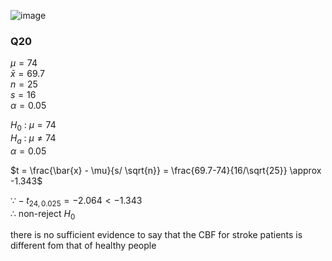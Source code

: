 ![image](https://github.com/user-attachments/assets/121919af-943b-46e3-ab50-6ffd62ff7232)

### Q20
$\mu = 74$  
$\bar{x} = 69.7$  
$n = 25$  
$s = 16$  
$\alpha = 0.05$  

$H_0$ : $\mu = 74$  
$H_a$ : $\mu \neq 74$    
$\alpha = 0.05$  

$t = \frac{\bar{x} - \mu}{s/ \sqrt{n}} = \frac{69.7-74}{16/\sqrt{25}} \approx -1.343$  

$\because -t_{24,0.025} = -2.064 \lt -1.343$  
$\therefore$ non-reject $H_0$  

there is no sufficient evidence to say that the CBF for stroke patients is different fom that of healthy people
